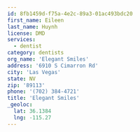 ```yaml
---
id: 8fb1459d-f75a-4e2c-89a3-01ac493bdc20
first_name: Eileen
last_name: Huynh
license: DMD
services:
  - dentist
category: dentists
org_name: 'Elegant Smiles'
address: '6910 S Cimarron Rd'
city: 'Las Vegas'
state: NV
zip: '89113'
phone: '(702) 384-4721'
title: 'Elegant Smiles'
_geoloc:
  lat: 36.1384
  lng: -115.27
---
```

